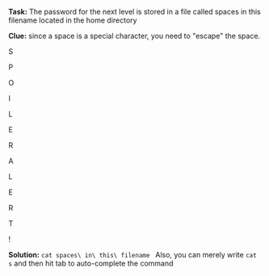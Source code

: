 **Task:** The password for the next level is stored in a file called spaces in this filename located in the home directory

**Clue:** since a space is a special character, you need to "escape" the space.

S

P

O

I

L

E

R


A

L

E

R

T

!

**Solution:** `cat spaces\ in\ this\ filename ` Also, you can merely write `cat s` and then hit tab to auto-complete the command
